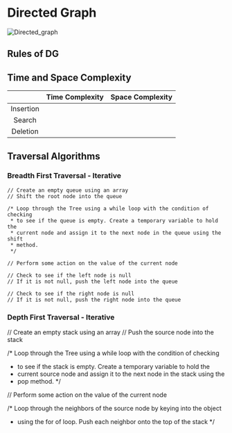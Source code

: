 # Directed Graph

![Directed_graph](https://github.com/bobbygrdn/developer-notebook/assets/96712943/ed4570c7-2289-40ba-afc3-8f8893a12b8d)

## Rules of DG


## Time and Space Complexity

|| Time Complexity | Space Complexity|
| :---: | :---: | :---: |
| Insertion |  |  |
| Search |  |  |
| Deletion |  |  |

## Traversal Algorithms

### Breadth First Traversal - Iterative

```
// Create an empty queue using an array
// Shift the root node into the queue

/* Loop through the Tree using a while loop with the condition of checking 
 * to see if the queue is empty. Create a temporary variable to hold the 
 * current node and assign it to the next node in the queue using the shift 
 * method.
 */

// Perform some action on the value of the current node

// Check to see if the left node is null
// If it is not null, push the left node into the queue

// Check to see if the right node is null
// If it is not null, push the right node into the queue
```

### Depth First Traversal - Iterative

// Create an empty stack using an array
// Push the source node into the stack

/* Loop through the Tree using a while loop with the condition of checking 
 * to see if the stack is empty. Create a temporary variable to hold the 
 * current source node and assign it to the next node in the stack using the
 * pop method.
 */

// Perform some action on the value of the current node

/* Loop through the neighbors of the source node by keying into the object 
 * using the for of loop. Push each neighbor onto the top of the stack
 */
